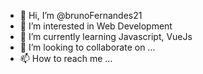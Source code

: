- 👋 Hi, I’m @brunoFernandes21
- 👀 I’m interested in Web Development
- 🌱 I’m currently learning Javascript, VueJs
- 💞️ I’m looking to collaborate on ...
- 📫 How to reach me ...

<!---
brunoFernandes21/brunoFernandes21 is a ✨ special ✨ repository because its `README.md` (this file) appears on your GitHub profile.
You can click the Preview link to take a look at your changes.
--->
